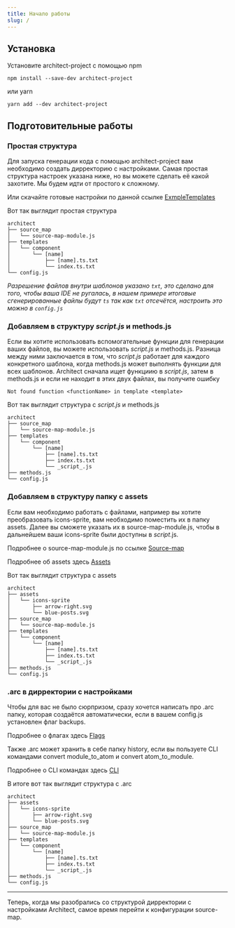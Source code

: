 ```yaml
---
title: Начало работы
slug: /
---
```


## Установка

Установите architect-project с помощью npm 
```shell
npm install --save-dev architect-project
```
или yarn 
```shell
yarn add --dev architect-project
```
## Подготовительные работы
### Простая структура
Для запуска генерации кода с помощью architect-project вам 
необходимо создать дирректорию с настройками.
Самая простая структура настроек указана ниже, но вы можете сделать её 
какой захотите. Мы будем идти от простого к сложному. 

Или скачайте готовые настройки по данной ссылке 
[ExmpleTemplates](https://nodejs.org/)

Вот так выглядит простая структура
```shell
architect
├── source_map
│   └── source-map-module.js
├── templates
│   └── component
│       └── [name]
│           ├── [name].ts.txt
│           └── index.ts.txt
└── config.js
```
*Разрешение файлов внутри шаблонов указано `txt`, это сделано для того, чтобы
ваша IDE не ругалась, в нашем примере итоговые сгенерированные файлы будут
`ts` так как `txt` отсечётся, настроить это можно в `config.js`*
### Добавляем в структуру _script.js_ и methods.js

Если вы хотите использовать вспомогательные функции 
для генерации ваших файлов,
вы можете использовать _script.js_ и methods.js. 
Разница между ними заключается в том, что _script.js_ работает для 
каждого конкретного шаблона, когда
methods.js может выполнять функции для всех шаблонов.
Architect сначала ищет функциию в _script.js_, затем в methods.js и если
не находит в этих двух файлах, вы получите ошибку
```shell
Not found function <functionName> in template <template>
```
Вот так выглядит структура с _script.js_ и methods.js
```shell
architect
├── source_map
│   └── source-map-module.js
├── templates
│   └── component
│       └── [name]
│           ├── [name].ts.txt
│           ├── index.ts.txt
│           └── _script_.js
├── methods.js
└── config.js
```

### Добавляем в структуру папку с assets

Если вам необходимо работать с файлами, например вы хотите
преобразовать icons-sprite, вам необходимо поместить их в папку assets.
Далее вы сможете указать их в source-map-module.js, чтобы в дальнейшем
ваши icons-sprite были доступны в _script_.js.

Подробнее о source-map-module.js по ссылке 
[Source-map](https://nodejs.org/)

Подробнее об assets здесь [Assets](https://nodejs.org/)

Вот так выглядит структура с assets

```shell
architect
├── assets
│   └── icons-sprite
│       ├── arrow-right.svg
│       └── blue-posts.svg
├── source_map
│   └── source-map-module.js
├── templates
│   └── component
│       └── [name]
│           ├── [name].ts.txt
│           ├── index.ts.txt
│           └── _script_.js
├── methods.js
└── config.js
```
### .arc в дирректории с настройками

Чтобы для вас не было сюрпризом, сразу хочется написать про .arc папку,
которая создаётся автоматически, если в вашем config.js 
установлен флаг backups. 

Подробнее о флагах здесь [Flags](https://nodejs.org/)

Также .arc может хранить в себе папку history, если вы
пользуете CLI командами convert module_to_atom и convert atom_to_module.

Подробнее о CLI командах здесь [CLI](https://nodejs.org/)

В итоге вот так выглядит структура с .arc

```shell
architect
├── assets
│   └── icons-sprite
│       ├── arrow-right.svg
│       └── blue-posts.svg
├── source_map
│   └── source-map-module.js
├── templates
│   └── component
│       └── [name]
│           ├── [name].ts.txt
│           ├── index.ts.txt
│           └── _script_.js
├── methods.js
└── config.js
```
***
Теперь, когда мы разобрались со структурой дирректории с настройками
Architect, самое время перейти к конфигурации source-map.
